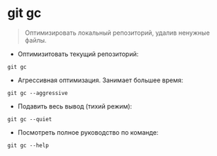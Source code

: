 # git gc

> Оптимизировать локальный репозиторий, удалив ненужные файлы.

- Оптимизитовать текущий репозиторий:

`git gc`

- Агрессивная оптимизация. Занимает большее время:

`git gc --aggressive`

- Подавить весь вывод (тихий режим):

`git gc --quiet`

- Посмотреть полное руководство по команде:

`git gc --help`
